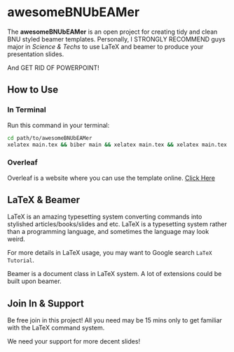 # awesomeBNUbEAMer

The **awesomeBNUbEAMer** is an open project for creating tidy and clean BNU styled beamer templates. 
Personally, I STRONGLY RECOMMEND guys major in *Science & Techs* to use LaTeX and beamer to produce your presentation slides.

And GET RID OF POWERPOINT!

## How to Use

### In Terminal
Run this command in your terminal:
```bash
cd path/to/awesomeBNUbEAMer
xelatex main.tex && biber main && xelatex main.tex && xelatex main.tex
```
### Overleaf

Overleaf is a website where you can use the template online. [Click Here](https://www.overleaf.com/latex/templates/beijing-normal-university-beamer/sdxybqgmngcv)

## LaTeX & Beamer

LaTeX is an amazing typesetting system converting commands into stylished articles/books/slides and etc. LaTeX is a typesetting system rather than a programming language, and sometimes the language may look weird.

For more details in LaTeX usage, you may want to Google search `LaTeX Tutorial`.

Beamer is a document class in LaTeX system. A lot of extensions could be built upon beamer.

## Join In & Support

Be free join in this project! All you need may be 15 mins only to get familiar with the LaTeX command system.

We need your support for more decent slides!
